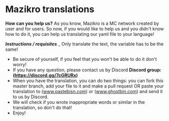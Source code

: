 # Mazikro translations


**__How can you help us?__**
As you know, Mazikro is a MC network created by user and for users.
So now, if you would like to help us and you didn't know how to do it, you can help us translating our yaml file to your language!

*__Instructions / requisites__*
_ Only translate the text, the variable has to be the same!
- Be secure of yourself, if you feel that you won't be able to do it don't worry!
- If you have any question, please contact us by Discord **Discord group: (https://discord.gg/7cGRURx)**
- When you have the translation, you can do two things: you can fork this master branch, add your file to it and make a pull request OR paste your translation to (www.pastebisn.com) or (www.ghostbin.com) and send it to us by Discord.
- We will check if you wrote inappropriate words or similar in the translation, so don't do that!
- Enjoy!
